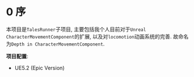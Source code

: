 # 0 序
本项目是`TalesRunner`子项目, 主要包括我个人目前对于`Unreal CharacterMovementComponent`的扩展, 
以及对`locomotion`动画系统的完善.
故命名为`Depth in CharacterMovementComponent`.

**项目配置**:
- UE5.2 (Epic Version)

